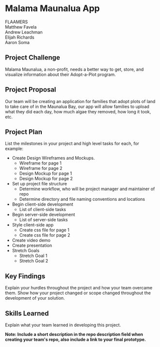 # Malama Maunalua App
FLAAMERS<br />
Matthew Favela<br />
Andrew Leachman<br />
Elijah Richards<br />
Aaron Soma

## Project Challenge
Malama Maunalua, a non-profit, needs a better way to get, store, and visualize information about their Adopt-a-Plot program.

## Project Proposal
Our team will be creating an application for families that adopt plots of land to take care of in the Maunalua Bay, our app will allow families to upload what they did each day, how much algae they removed, how long it took, etc. 

## Project Plan
List the milestones in your project and high level tasks for each, for example:
- Create Design Wireframes and Mockups.
    - Wireframe for page 1
    - Wireframe for page 2
    - Design Mockup for page 1
    - Design Mockup for page 2
- Set up project file structure
    - Determine workflow, who will be project manager and maintainer of repo
    - Determine directory and file naming conventions and locations
- Begin client-side development
    - List of client-side tasks
- Begin server-side development
    - List of server-side tasks
- Style client-side app
    - Create css file for page 1
    - Create css file for page 2
- Create video demo
- Create presentation
- Stretch Goals 
    - Stretch Goal 1
    - Stretch Goal 2
    
## Key Findings
Explain your hurdles throughout the project and how your team overcame them. Show how your project changed or scope changed throughout the development of your solution.

## Skills Learned
Explain what your team learned in developing this project. 

**Note: Include a short description in the repo description field when creating your team's repo, also include a link to your final prototype.**
